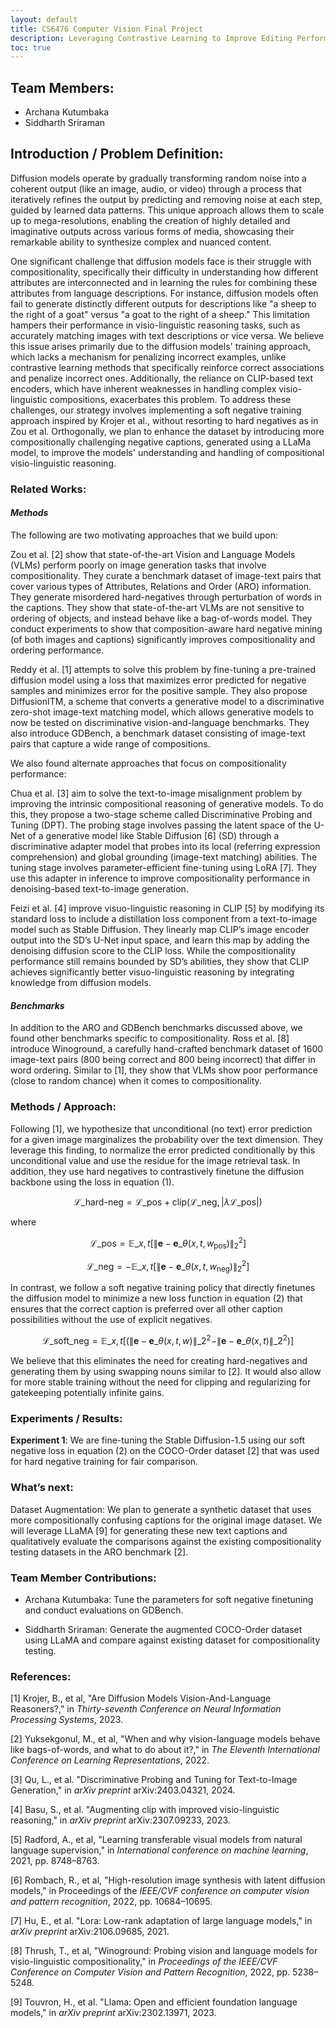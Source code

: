 ```yaml
---
layout: default
title: CS6476 Computer Vision Final Project
description: Leveraging Contrastive Learning to Improve Editing Performance of Diffusion Models
toc: true
---
```

## Team Members:
- Archana Kutumbaka
- Siddharth Sriraman

## Introduction / Problem Definition: 
Diffusion models operate by gradually transforming random noise into a coherent output (like an image, audio, or video) through a process that iteratively refines the output by predicting and removing noise at each step, guided by learned data patterns. This unique approach allows them to scale up to mega-resolutions, enabling the creation of highly detailed and imaginative outputs across various forms of media, showcasing their remarkable ability to synthesize complex and nuanced content.

One significant challenge that diffusion models face is their struggle with compositionality, specifically their difficulty in understanding how different attributes are interconnected and in learning the rules for combining these attributes from language descriptions. For instance, diffusion models often fail to generate distinctly different outputs for descriptions like "a sheep to the right of a goat" versus "a goat to the right of a sheep." This limitation hampers their performance in visio-linguistic reasoning tasks, such as accurately matching images with text descriptions or vice versa. We believe this issue arises primarily due to the diffusion models' training approach, which lacks a mechanism for penalizing incorrect examples, unlike contrastive learning methods that specifically reinforce correct associations and penalize incorrect ones. Additionally, the reliance on CLIP-based text encoders, which have inherent weaknesses in handling complex visio-linguistic compositions, exacerbates this problem. To address these challenges, our strategy involves implementing a soft negative training approach inspired by Krojer et al., without resorting to hard negatives as in Zou et al. Orthogonally, we plan to enhance the dataset by introducing more compositionally challenging negative captions, generated using a LLaMa model, to improve the models' understanding and handling of compositional visio-linguistic reasoning.

### Related Works: 

#### _Methods_

The following are two motivating approaches that we build upon:

Zou et al. [2] show that state-of-the-art Vision and Language Models (VLMs) perform poorly on image generation tasks that involve compositionality. They curate a benchmark dataset of image-text pairs that cover various types of Attributes, Relations and Order (ARO) information. They generate misordered hard-negatives through perturbation of words in the captions. They show that state-of-the-art VLMs are not sensitive to ordering of objects, and instead behave like a bag-of-words model. They conduct experiments to show that composition-aware hard negative mining (of both images and captions) significantly improves compositionality and ordering performance.

Reddy et al. [1] attempts to solve this problem by fine-tuning a pre-trained diffusion model using a loss that maximizes error predicted for negative samples and minimizes error for the positive sample. They also propose DiffusionITM, a scheme that converts a generative model to a discriminative zero-shot image-text matching model, which allows generative models to now be tested on discriminative vision-and-language benchmarks. They also introduce GDBench, a benchmark dataset consisting of image-text pairs that capture a wide range of compositions.

We also found alternate approaches that focus on compositionality performance:

Chua et al. [3] aim to solve the text-to-image misalignment problem by improving the intrinsic compositional reasoning of generative models. To do this, they propose a two-stage scheme called Discriminative Probing and Tuning (DPT). The probing stage involves passing the latent space of the U-Net of a generative model like Stable Diffusion [6] (SD) through a discriminative adapter model that probes into its local (referring expression comprehension) and global grounding (image-text matching) abilities. The tuning stage involves parameter-efficient fine-tuning using LoRA [7]. They use this adapter in inference to improve compositionality performance in denoising-based text-to-image generation.

Feizi et al. [4] improve visuo-linguistic reasoning in CLIP [5] by modifying its standard loss to include a distillation loss component from a text-to-image model such as Stable Diffusion. They linearly map CLIP’s image encoder output into the SD’s U-Net input space, and learn this map by adding the denoising diffusion score to the CLIP loss. While the compositionality performance still remains bounded by SD’s abilities, they show that CLIP achieves significantly better visuo-linguistic reasoning by integrating knowledge from diffusion models.

#### _Benchmarks_

In addition to the ARO and GDBench benchmarks discussed above, we found other benchmarks specific to compositionality. Ross et al. [8] introduce Winoground, a carefully hand-crafted benchmark dataset of 1600 image-text pairs (800 being correct and 800 being incorrect) that differ in word ordering. Similar to [1], they show that VLMs show poor performance (close to random chance) when it comes to compositionality. 

### Methods / Approach: 

Following [1], we hypothesize that unconditional (no text) error prediction for a given image marginalizes the probability over the text dimension. They leverage this finding, to normalize the error predicted conditionally by this unconditional value and use the residue for the image retrieval task. In addition, they use hard negatives to contrastively finetune the diffusion backbone using the loss in equation (1).

$$ \mathcal{L}\_{\text{hard-neg}} = \mathcal{L}\_{\text{pos}} + \text{clip}(\mathcal{L}\_{\text{neg}}, |\lambda\mathcal{L}\_{\text{pos}}|) \tag{1} $$

where 

$$ \mathcal{L}\_{\text{pos}} = {\mathbb{E}}\_{x,t} [\|\mathbf{e} - \mathbf{e}\_{\theta}(x, t, w_{\text{pos}})\|_2^2] $$

$$ \mathcal{L}\_{\text{neg}} = -\mathbb{E}\_{x,t} [\|\mathbf{e} - \mathbf{e}\_{\theta}(x, t, w_{\text{neg}})\|_2^2] $$


In contrast, we follow a soft negative training policy that directly finetunes the diffusion model to minimize a new loss function in equation (2) that ensures that the correct caption is preferred over all other caption possibilities without the use of explicit negatives.

$$
\mathcal{L}\_{\text{soft\_neg}} = \mathbb{E}\_{x,t} \left[ \left( \| \mathbf{e} - \mathbf{e}\_{\theta}(x, t, w) \|\_2^2 - \| \mathbf{e} - \mathbf{e}\_{\theta} (x, t) \|\_2^2 \right) \right] \tag{2}
$$


We believe that this eliminates the need for creating hard-negatives and generating them by using swapping nouns similar to [2]. It would also allow for more stable training without the need for clipping and regularizing for gatekeeping potentially infinite gains. 

### Experiments / Results: 

**Experiment 1**: We are fine-tuning the Stable Diffusion-1.5 using our soft negative loss in equation (2) on the COCO-Order dataset [2] that was used for hard negative training for fair comparison. 


### What’s next:

Dataset Augmentation: We plan to generate a synthetic dataset that uses more compositionally confusing captions for the original image dataset. We will leverage LLaMA [9] for generating these new text captions and qualitatively evaluate the comparisons against the existing compositionality testing datasets in the ARO benchmark [2]. 


### Team Member Contributions: 

- Archana Kutumbaka: Tune the parameters for soft negative finetuning and conduct evaluations on GDBench. 

- Siddharth Sriraman: Generate the augmented COCO-Order dataset using LLaMA and compare against existing dataset for compositionality testing. 

### References:

[1] Krojer, B., et al, "Are Diffusion Models Vision-And-Language Reasoners?," in _Thirty-seventh Conference on Neural Information Processing Systems_, 2023.

[2] Yuksekgonul, M., et al, "When and why vision-language models behave like bags-of-words, and what to do about it?," in _The Eleventh International Conference on Learning Representations_, 2022.

[3] Qu, L., et al. "Discriminative Probing and Tuning for Text-to-Image Generation," in _arXiv preprint_ arXiv:2403.04321, 2024.

[4] Basu, S., et al. "Augmenting clip with improved visio-linguistic reasoning," in _arXiv preprint_ arXiv:2307.09233, 2023.

[5] Radford, A., et al, "Learning transferable visual models from natural language supervision," in _International conference on machine learning_, 2021, pp. 8748–8763.

[6] Rombach, R., et al, "High-resolution image synthesis with latent diffusion models," in Proceedings of the _IEEE/CVF conference on computer vision and pattern recognition_, 2022, pp. 10684–10695.

[7] Hu, E., et al. "Lora: Low-rank adaptation of large language models," in _arXiv preprint_ arXiv:2106.09685, 2021.

[8] Thrush, T., et al, "Winoground: Probing vision and language models for visio-linguistic compositionality," in _Proceedings of the IEEE/CVF Conference on Computer Vision and Pattern Recognition_, 2022, pp. 5238–5248.

[9] Touvron, H., et al. "Llama: Open and efficient foundation language models," in _arXiv preprint_ arXiv:2302.13971, 2023.
